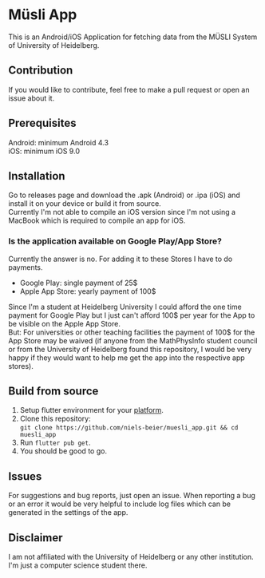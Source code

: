 # Müsli App
This is an Android/iOS Application for fetching data from the MÜSLI System of University of Heidelberg.

## Contribution
If you would like to contribute, feel free to make a pull request or open an issue about it.

## Prerequisites
Android: minimum Android 4.3  
iOS: minimum iOS 9.0

## Installation
Go to releases page and download the .apk (Android) or .ipa (iOS) and install it on your device or build it from source.  
Currently I'm not able to compile an iOS version since I'm not using a MacBook which is required to compile an app for iOS. 

### Is the application available on Google Play/App Store?
Currently the answer is no. For adding it to these Stores I have to do payments.

- Google Play: single payment of 25$
- Apple App Store: yearly payment of 100$

Since I'm a student at Heidelberg University I could afford the one time payment for Google Play but I just can't afford 100$ per year for the App to be visible on the Apple App Store.  
But: For universities or other teaching facilities the payment of 100$ for the App Store may be waived (if anyone from the MathPhysInfo student council or from the University of Heidelberg found this repository, I would be very happy if they would want to help me get the app into the respective app stores).

## Build from source
1. Setup flutter environment for your [platform](https://docs.flutter.dev/get-started/install).
2. Clone this repository:  
```git clone https://github.com/niels-beier/muesli_app.git && cd muesli_app```
3. Run `flutter pub get`.
4. You should be good to go.

## Issues
For suggestions and bug reports, just open an issue. When reporting a bug or an error it would be very helpful to include log files which can be generated in the settings of the app.

## Disclaimer
I am not affiliated with the University of Heidelberg or any other institution. I'm just a computer science student there.